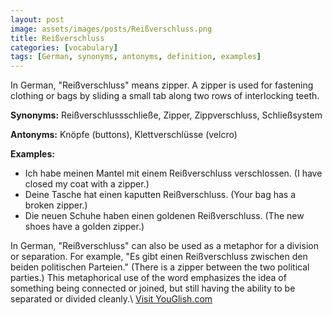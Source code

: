 ```yaml
---
layout: post
image: assets/images/posts/Reißverschluss.png
title: Reißverschluss
categories: [vocabulary]
tags: [German, synonyms, antonyms, definition, examples]
---
```


In German, "Reißverschluss" means zipper. A zipper is used for fastening clothing or bags by sliding a small tab along two rows of interlocking teeth. 

**Synonyms:** Reißverschlussschließe, Zipper, Zippverschluss, Schließsystem

**Antonyms:** Knöpfe (buttons), Klettverschlüsse (velcro)

**Examples:**

- Ich habe meinen Mantel mit einem Reißverschluss verschlossen. (I have closed my coat with a zipper.)
- Deine Tasche hat einen kaputten Reißverschluss. (Your bag has a broken zipper.)
- Die neuen Schuhe haben einen goldenen Reißverschluss. (The new shoes have a golden zipper.) 

In German, "Reißverschluss" can also be used as a metaphor for a division or separation. For example, "Es gibt einen Reißverschluss zwischen den beiden politischen Parteien." (There is a zipper between the two political parties.) This metaphorical use of the word emphasizes the idea of something being connected or joined, but still having the ability to be separated or divided cleanly.\ <a id="yg-widget-0" class="youglish-widget" data-query="Reißverschluss" data-lang="german" data-components="8412" data-auto-start="0" data-bkg-color="theme_light" data-title="How%20to%20pronounce%20Reißverschluss%20in%20German"  rel="nofollow" href="https://youglish.com">Visit YouGlish.com</a><script async src="https://youglish.com/public/emb/widget.js" charset="utf-8"></script>